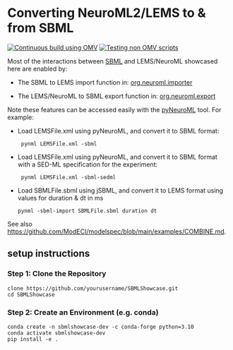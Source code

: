 # Converting NeuroML2/LEMS to & from SBML

[![Continuous build using OMV](https://github.com/OpenSourceBrain/SBMLShowcase/actions/workflows/omv-ci.yml/badge.svg)](https://github.com/OpenSourceBrain/SBMLShowcase/actions/workflows/omv-ci.yml) [![Testing non OMV scripts](https://github.com/OpenSourceBrain/SBMLShowcase/actions/workflows/non-omv.yml/badge.svg)](https://github.com/OpenSourceBrain/SBMLShowcase/actions/workflows/non-omv.yml)

Most of the interactions between [SBML](https://sbml.org) and LEMS/NeuroML showcased here are enabled by:

-   The SBML to LEMS import function in: [org.neuroml.importer](https://github.com/NeuroML/org.neuroml.import/blob/master/src/main/java/org/neuroml/importer/sbml/SBMLImporter.java)

-   The LEMS/NeuroML to SBML export function in: [org.neuroml.export](https://github.com/NeuroML/org.neuroml.export/blob/master/src/main/java/org/neuroml/export/sbml/SBMLWriter.java)

Note these features can be accessed easily with the [pyNeuroML](https://docs.neuroml.org/Userdocs/Software/pyNeuroML.html) tool. For example:

-   Load LEMSFile.xml using pyNeuroML, and convert it to SBML format:

         pynml LEMSFile.xml -sbml

-   Load LEMSFile.xml using pyNeuroML, and convert it to SBML format with a SED-ML specification for the experiment:

         pynml LEMSFile.xml -sbml-sedml

-   Load SBMLFile.sbml using jSBML, and convert it to LEMS format using values for duration & dt in ms

        pynml -sbml-import SBMLFile.sbml duration dt

See also https://github.com/ModECI/modelspec/blob/main/examples/COMBINE.md.

## setup instructions

### Step 1: Clone the Repository
```
clone https://github.com/yourusername/SBMLShowcase.git
cd SBMLShowcase
```
### Step 2: Create an Environment (e.g. conda)
```
conda create -n sbmlshowcase-dev -c conda-forge python=3.10
conda activate sbmlshowcase-dev
pip install -e .
```
